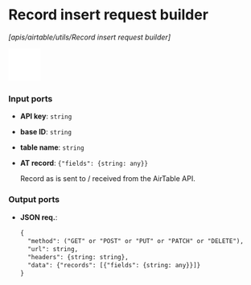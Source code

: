 # Record insert request builder

_[apis/airtable/utils/Record insert request builder]_

![icon](</assets/icons/7341443a-8a0a-4a83-b302-effdb497c0f3.png>)

### Input ports

* __API key__: ` string `


* __base ID__: ` string `


* __table name__: ` string `


* __AT record__: ` {"fields": {string: any}} `

    Record as is sent to / received from the AirTable API.<br>

### Output ports

* __JSON req.__: 
    ```
    {
      "method": ("GET" or "POST" or "PUT" or "PATCH" or "DELETE"),
      "url": string,
      "headers": {string: string},
      "data": {"records": [{"fields": {string: any}}]}
    }
    ```

